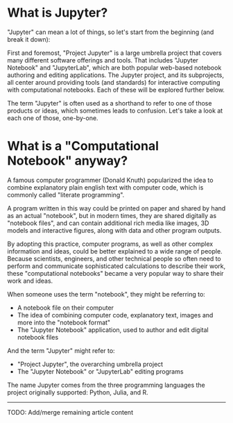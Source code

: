 # What is Jupyter?

"Jupyter" can mean a lot of things, so let's start from the beginning (and break it down):

First and foremost, "Project Jupyter" is a large umbrella project that covers many different software offerings and tools. That includes "Jupyter Notebook" and "JupyterLab", which are both popular web-based notebook authoring and editing applications. The Jupyter project, and its subprojects, all center around providing tools (and standards) for interactive computing with computational notebooks. Each of these will be explored further below.

The term "Jupyter" is often used as a shorthand to refer to one of those products or ideas, which sometimes leads to confusion. Let's take a look at each one of those, one-by-one.

# What is a "Computational Notebook" anyway?

A famous computer programmer (Donald Knuth) popularized the idea to combine explanatory plain english text with computer code, which is commonly called "literate programming".

A program written in this way could be printed on paper and shared by hand as an actual "notebook", but in modern times, they are shared digitally as "notebook files", and can contain additional rich media like images, 3D models and interactive figures, along with data and other program outputs.

By adopting this practice, computer programs, as well as other complex information and ideas, could be better explained to a wide range of people. Because scientists, engineers, and other technical people so often need to perform and communicate sophisticated calculations to describe their work, these "computational notebooks" became a very popular way to share their work and ideas.

When someone uses the term "notebook", they might be referring to:

- A notebook file on their computer
- The idea of combining computer code, explanatory text, images and more into the "notebook format"
- The "Jupyter Notebook" application, used to author and edit digital notebook files

And the term "Jupyter" might refer to:

- "Project Jupyter", the overarching umbrella project
- The "Jupyter Notebook" or "JupyterLab" editing programs

The name Jupyter comes from the three programming languages the project originally supported: Python, Julia, and R.

_____________________________

TODO: Add/merge remaining article content
